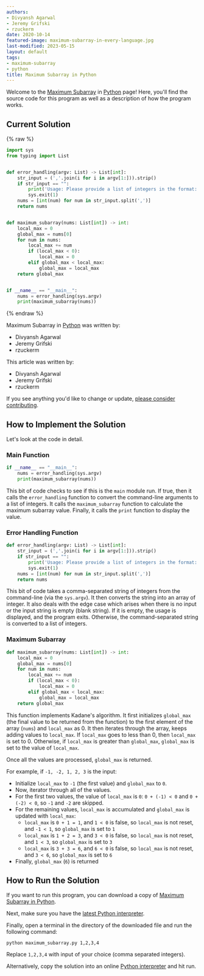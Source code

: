 ```yaml
---
authors:
- Divyansh Agarwal
- Jeremy Grifski
- rzuckerm
date: 2020-10-14
featured-image: maximum-subarray-in-every-language.jpg
last-modified: 2023-05-15
layout: default
tags:
- maximum-subarray
- python
title: Maximum Subarray in Python
---
```


Welcome to the [Maximum Subarray](https://sampleprograms.io/projects/maximum-subarray) in [Python](https://sampleprograms.io/languages/python) page! Here, you'll find the source code for this program as well as a description of how the program works.

## Current Solution

{% raw %}

```python
import sys
from typing import List


def error_handling(argv: List) -> List[int]:
    str_input = (','.join(i for i in argv[1:])).strip()
    if str_input == "":
        print('Usage: Please provide a list of integers in the format: "1, 2, 3, 4, 5"')
        sys.exit(1)
    nums = [int(num) for num in str_input.split(',')]
    return nums


def maximum_subarray(nums: List[int]) -> int:
    local_max = 0
    global_max = nums[0]
    for num in nums:
        local_max += num
        if (local_max < 0):
            local_max = 0
        elif global_max < local_max:
            global_max = local_max
    return global_max


if __name__ == "__main__":
    nums = error_handling(sys.argv)
    print(maximum_subarray(nums))

```

{% endraw %}

Maximum Subarray in [Python](https://sampleprograms.io/languages/python) was written by:

- Divyansh Agarwal
- Jeremy Grifski
- rzuckerm

This article was written by:

- Divyansh Agarwal
- Jeremy Grifski
- rzuckerm

If you see anything you'd like to change or update, [please consider contributing](https://github.com/TheRenegadeCoder/sample-programs).

## How to Implement the Solution

Let's look at the code in detail.

### Main Function

```python
if __name__ == "__main__":
    nums = error_handling(sys.argv)
    print(maximum_subarray(nums))
```

This bit of code checks to see if this is the `main` module run. If true, then it calls the `error_handling`
function to convert the command-line arguments to a list of integers. It calls the `maximum_subarray`
function to calculate the maximum subarray value. Finally, it calls the `print` function to display
the value.

### Error Handling Function

```python
def error_handling(argv: List) -> List[int]:
    str_input = (','.join(i for i in argv[1:])).strip()
    if str_input == "":
        print('Usage: Please provide a list of integers in the format: "1, 2, 3, 4, 5"')
        sys.exit(1)
    nums = [int(num) for num in str_input.split(',')]
    return nums
```

This bit of code takes a comma-separated string of integers from the command-line (via the `sys.argv`). It then converts the string into an array of integer. It also deals with the edge case which arises when there is no input or the input string is empty (blank string).
If it is empty, the usage is displayed, and the program exits. Otherwise, the command-separated string is converted to a list of integers.

### Maximum Subarray

```python
def maximum_subarray(nums: List[int]) -> int:
    local_max = 0
    global_max = nums[0]
    for num in nums:
        local_max += num
        if (local_max < 0):
            local_max = 0
        elif global_max < local_max:
            global_max = local_max
    return global_max
```

This function implements Kadane's algorithm. It first initializes `global_max`
(the final value to be returned from the function) to the first element of the array (`nums`)
and `local_max` as 0. It then iterates through the array, keeps adding values to `local_max`.
If `local_max` goes to less than 0, then `local_max` is set to 0. Otherwise, if `local_max`
is greater than `global_max`, `global_max` is set to the value of `local_max`.

Once all the values are processed, `global_max` is returned.

For example, if `-1, -2, 1, 2, 3` is the input:

- Initialize `local_max` to `-1` (the first value) and `global_max` to `0`.
- Now, iterator through all of the values.
- For the first two values, the value of `local_max` is `0`: `0 + (-1) < 0` and `0 + (-2) < 0`, so `-1` and `-2` are skipped.
- For the remaining values, `local_max` is accumulated and `global_max` is updated with `local_max`:
  - `local_max` is `0 + 1 = 1`, and `1 < 0` is false, so `local_max` is not reset, and `-1 < 1`, so `global_max` is set to `1`
  - `local_max` is `1 + 2 = 3`, and `3 < 0` is false, so `local_max` is not reset, and `1 < 3`, so `global_max` is set to `3`
  - `local_max` is `3 + 3 = 6`, and `6 < 0` is false, so `local_max` is not reset, and `3 < 6`, so `global_max` is set to `6`
- Finally, `global_max` (`6`) is returned


## How to Run the Solution

If you want to run this program, you can download a copy of [Maximum Subarray in Python](https://github.com/TheRenegadeCoder/sample-programs/blob/main/archive/p/python/maximum_subarray.py).

Next, make sure you have the [latest Python interpreter](https://www.python.org/downloads/).

Finally, open a terminal in the directory of the downloaded file and run the following command:

`python maximum_subarray.py 1,2,3,4`

Replace `1,2,3,4` with input of your choice (comma separated integers).

Alternatively, copy the solution into an online [Python interpreter](https://www.online-python.com/) and hit run.
